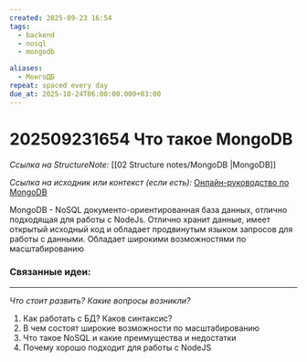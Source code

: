 ```yaml
---
created: 2025-09-23 16:54
tags:
  - backend
  - nosql
  - mongodb

aliases:
  - МонгоДБ
repeat: spaced every day
due_at: 2025-10-24T06:00:00.000+03:00
---
```

# 202509231654 Что такое MongoDB

*Ссылка на StructureNote:* [[02 Structure notes/MongoDB |MongoDB]]

*Ссылка на исходник или контекст (если есть):* [Онлайн-руководство по MongoDB](https://metanit.com/nosql/mongodb/)

MongoDB - NoSQL документо-ориентированная база данных, отлично подходящая для работы с NodeJs. Отлично хранит данные, имеет открытый исходный код и обладает продвинутым языком запросов для работы с данными. Обладает широкими возможностями по масштабированию

### Связанные идеи:

---

*Что стоит развить? Какие вопросы возникли?*
1) Как работать с БД? Каков синтаксис?
2) В чем состоят широкие возможности по масштабированию
3) Что такое NoSQL и какие преимущества и недостатки
4) Почему хорошо подходит для работы с NodeJS
